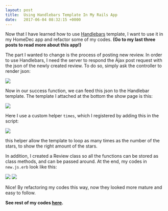 ```yaml
---
layout: post
title:  Using Handlebars Template In My Rails App
date:   2017-06-04 08:32:15 +0000
---
```



Now that I have learned how to use [Handlebars](http://handlebarsjs.com) template, I want to use it in my HomeDec app and refactor some of my codes. **(Go to my last three posts to read more about this app!)**

The part I wanted to change is the process of posting new review. In order to use Handlebars, I need the server to respond the Ajax post request with the json of the newly created review. To do so, simply ask the controller to render json:

![](https://www.dropbox.com/s/l7jrosq8j483efd/%E8%9E%A2%E5%B9%95%E5%BF%AB%E7%85%A7%202017-06-03%20%E4%B8%8B%E5%8D%8811.26.30.png?raw=1)

Now in our success function, we can feed this json to the Handlebar template. The template I attached at the bottom the show page is this:

![](https://www.dropbox.com/s/sj43ctnjrhg61j6/%E8%9E%A2%E5%B9%95%E5%BF%AB%E7%85%A7%202017-06-03%20%E4%B8%8B%E5%8D%8811.42.23.png?raw=1)

Here I use a custom helper `times`, which I registered by adding this in the script:

![](https://www.dropbox.com/s/3t72gmmax4rt1sr/%E8%9E%A2%E5%B9%95%E5%BF%AB%E7%85%A7%202017-06-03%20%E4%B8%8B%E5%8D%8811.58.58.png?raw=1)

this helper allow the template to loop as many times as the number of the stars, to show the right amount of the stars. 

In addition, I created a Review class so all the functions can be stored as class methods, and can be passed around. At the end, my codes in `new.js.erb` look like this:

![](https://www.dropbox.com/s/kmhddoj6agmaqst/%E8%9E%A2%E5%B9%95%E5%BF%AB%E7%85%A7%202017-06-04%20%E4%B8%8A%E5%8D%881.20.22.png?raw=1)
![](https://www.dropbox.com/s/itvrbljljstxp8q/%E8%9E%A2%E5%B9%95%E5%BF%AB%E7%85%A7%202017-06-04%20%E4%B8%8A%E5%8D%881.20.37.png?raw=1)

Nice! By refactoring my codes this way, now they looked more mature and easy to follow. 

**See rest of my codes [here](https://github.com/johnsont426/online-store).**
